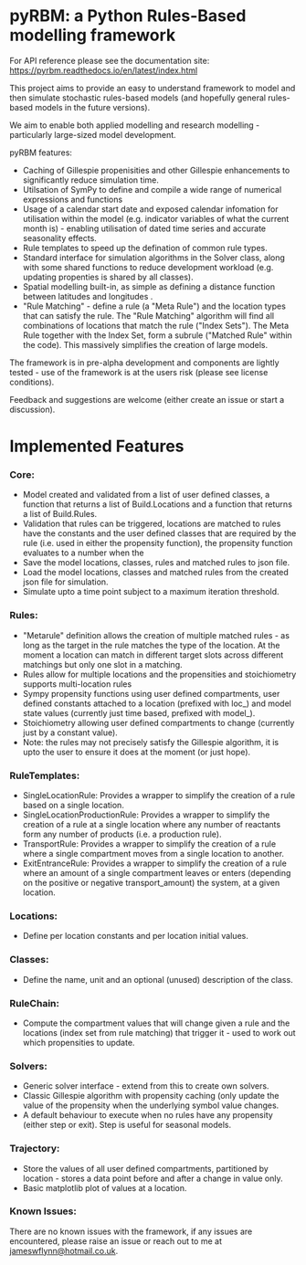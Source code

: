 # pyRBM: a Python Rules-Based modelling framework

For API reference please see the documentation site: https://pyrbm.readthedocs.io/en/latest/index.html


This project aims to provide an easy to understand framework to model and then simulate stochastic rules-based models (and hopefully general rules-based models in the future versions).

We aim to enable both applied modelling and research modelling - particularly large-sized model development.

pyRBM features:
- Caching of Gillespie propenisities and other Gillespie enhancements to significantly reduce simulation time.
- Utilsation of SymPy to define and compile a wide range of numerical expressions and functions
- Usage of a calendar start date and exposed calendar infomation for utilisation within the model (e.g. indicator variables of what the current month is) - enabling utilisation of dated time series and accurate seasonality effects.
- Rule templates to speed up the defination of common rule types.
- Standard interface for simulation algorithms in the Solver class, along with some shared functions to reduce development workload (e.g. updating propenties is shared by all classes).
- Spatial modelling built-in, as simple as defining a distance function between latitudes and longitudes .
- "Rule Matching" - define a rule (a "Meta Rule") and the location types that can satisfy the rule. The "Rule Matching" algorithm will find all combinations of locations that match the rule ("Index Sets").
The Meta Rule together with the Index Set, form a subrule ("Matched Rule" within the code). This massively simplifies the creation of large models.

The framework is in pre-alpha development and components are lightly tested - use of the framework is at the users risk (please see license conditions).

Feedback and suggestions are welcome (either create an issue or start a discussion).

# Implemented Features
### Core:
- Model created and validated from a list of user defined classes, a function that returns a list of Build.Locations and a function that returns a list of Build.Rules.
- Validation that rules can be triggered, locations are matched to rules have the constants and the user defined classes that are required by the rule (i.e. used in either the propensity function), the propensity function evaluates to a number when the  
- Save the model locations, classes, rules and matched rules to json file.
- Load the model locations, classes and matched rules from the created json file for simulation.
- Simulate upto a time point subject to a maximum iteration threshold.

### Rules: 
- "Metarule" definition allows the creation of multiple matched rules - as long as the target in the rule matches the type of the location. At the moment a location can match in different target slots across different matchings but only one slot in a matching.
- Rules allow for multiple locations and the propensities and stoichiometry supports multi-location rules
- Sympy propensity functions using user defined compartments, user defined constants attached to a location (prefixed with loc_) and model state values (currently just time based, prefixed with model_).
- Stoichiometry allowing user defined compartments to change (currently just by a constant value).
- Note: the rules may not precisely satisfy the Gillespie algorithm, it is upto the user to ensure it does at the moment (or just hope).

### RuleTemplates:
- SingleLocationRule: Provides a wrapper to simplify the creation of a rule based on a single location.
- SingleLocationProductionRule: Provides a wrapper to simplify the creation of a rule at a single location where any number of reactants form any number of products (i.e. a production rule).
- TransportRule: Provides a wrapper to simplify the creation of a rule where a single compartment moves from a single location to another.
- ExitEntranceRule: Provides a wrapper to simplify the creation of a rule where an amount of a single compartment leaves or enters (depending on the positive or negative transport_amount) the system, at a given location.

### Locations:
- Define per location constants and per location initial values.

### Classes:
- Define the name, unit and an optional (unused) description of the class.

### RuleChain:
- Compute the compartment values that will change given a rule and the locations (index set from rule matching) that trigger it - used to work out which propensities to update.

### Solvers:
- Generic solver interface - extend from this to create own solvers.
- Classic Gillespie algorithm with propensity caching (only update the value of the propensity when the underlying symbol value changes.
- A default behaviour to execute when no rules have any propensity (either step or exit). Step is useful for seasonal models.

### Trajectory:
- Store the values of all user defined compartments, partitioned by location - stores a data point before and after a change in value only.
- Basic matplotlib plot of values at a location.
### Known Issues:
There are no known issues with the framework, if any issues are encountered, please raise an issue or reach out to me at jameswflynn@hotmail.co.uk.

